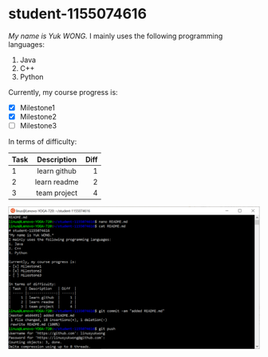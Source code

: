 # student-1155074616
*My name is Yuk WONG.*
I mainly uses the following programming languages:
1. Java
2. C++
3. Python

Currently, my course progress is:
- [x] Milestone1
- [x] Milestone2
- [ ] Milestone3

In terms of difficulty:

| Task  | Description   | Diff  |
| ----- |:-------------:| -----:|
|     1 | learn github  |     1 |
|     2 | learn readme  |     2 |
|     3 | team project  |     4 |

![Alt text](github.png?raw=true "Screenshot")

